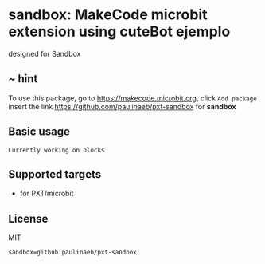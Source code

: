 # sandbox: MakeCode microbit extension using cuteBot ejemplo
designed for Sandbox

## ~ hint

To use this package, go to https://makecode.microbit.org, click ``Add package`` insert the link https://github.com/paulinaeb/pxt-sandbox for **sandbox**

## Basic usage
```
Currently working on blocks
```

## Supported targets

* for PXT/microbit

## License

MIT

```package
sandbox=github:paulinaeb/pxt-sandbox
```
